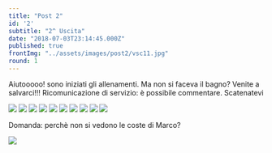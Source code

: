 ```yaml
---
title: "Post 2"
id: '2'
subtitle: "2^ Uscita"
date: "2018-07-03T23:14:45.000Z"
published: true
frontImg: "../assets/images/post2/vsc11.jpg"
round: 1
---
```


Aiutooooo! sono iniziati gli allenamenti. Ma non si faceva il bagno?
Venite a salvarci!!!
Ricomunicazione di servizio: è possibile commentare. Scatenatevi

![](../assets/images/post2/vsc2.jpg)
![](../assets/images/post2/vsc3.jpg)
![](../assets/images/post2/vsc4.jpg)
![](../assets/images/post2/vsc5.jpg)
![](../assets/images/post2/vsc6.jpg)
![](../assets/images/post2/vsc7.jpg)
![](../assets/images/post2/vsc8.jpg)
![](../assets/images/post2/vsc9.jpg)
![](../assets/images/post2/vsc10.jpg)
![](../assets/images/post2/vsc12.jpg)

Domanda: perchè non si vedono le coste di Marco?

![](../assets/images/post2/vsc13.jpg)
